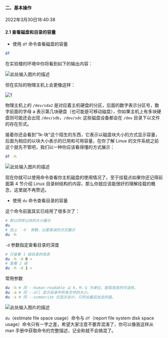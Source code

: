 #### 二、基本操作

2022年3月30日18:40:38

#### 2.1 查看磁盘和目录的容量

- 使用 `df` 命令查看磁盘的容量

```bash
df
```

在实验楼的环境中你将看到如下的输出内容：

![此处输入图片的描述](7.1_基本操作.assets/document-uid600404labid6122timestamp1523871472488.png)

但在实际的物理主机上会更像这样：

![1](7.1_基本操作.assets/7-2.png)

物理主机上的 `/dev/sda2` 是对应着主机硬盘的分区，后面的数字表示分区号，数字前面的字母 a 表示第几块硬盘（也可能是可移动磁盘），你如果主机上有多块硬盘则可能还会出现 `/dev/sdb`，`/dev/sdc` 这些磁盘设备都会在 `/dev` 目录下以文件的存在形式。

接着你还会看到"1k-块"这个陌生的东西，它表示以磁盘块大小的方式显示容量，后面为相应的以块大小表示的已用和可用容量，在你了解 Linux 的文件系统之前这个就先不管吧，我们以一种你应该看得懂的方式展示：

```bash
df -h
```

![此处输入图片的描述](7.1_基本操作.assets/document-uid600404labid6122timestamp1523871955863.png)

现在你就可以使用命令查看你主机磁盘的使用情况了。至于挂载点如果你还记得前面第 4 节介绍 Linux 目录树结构的内容，那么你就应该能很好的理解挂载的概念，这里就不再赘述。

- 使用 `du` 命令查看目录的容量

这个命令前面其实已经用了很多次了：

```bash
# 默认同样以块的大小展示
du
# 加上 `-h` 参数，以更易读的方式展示
du -h
```

`-d` 参数指定查看目录的深度

```bash
# 只查看 1 级目录的信息
du -h -d 0 ~
# 查看 2 级
du -h -d 1 ~
```

常用参数

```bash
du -h # 同 --human-readable 以 K，M，G 为单位，提高信息的可读性。
du -a # 同 --all 显示目录中所有文件的大小。
du -s # 同 --summarize 仅显示总计，只列出最后加总的值。
```

![此处输入图片的描述](7.1_基本操作.assets/document-uid600404labid6122timestamp1523872284604.png)

`du`（estimate file space usage）命令与 `df`（report file system disk space usage）命令只有一字之差，希望大家注意不要弄混淆了，你可以像我这样从 man 手册中获取命令的完整描述，记全称就不会搞混了。